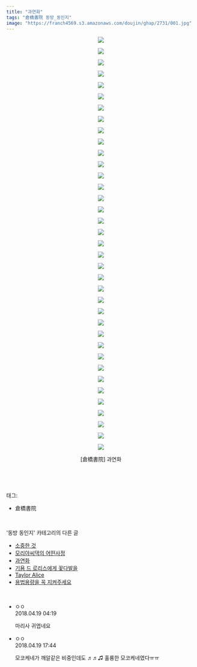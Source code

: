 ```yaml
---
title: "과연화"
tags: "倉橋書院 동방_동인지"
image: "https://franch4569.s3.amazonaws.com/doujin/ghap/2731/001.jpg"
---
```

<div class="article">
<p style="text-align: center; clear: none; float: none;"><img src="{{ site.imgserver2 }}/ghap/2731/001.jpg"/></p>
<p style="text-align: center; clear: none; float: none;"><img src="{{ site.imgserver2 }}/ghap/2731/002.jpg"/></p>
<p style="text-align: center; clear: none; float: none;"><img src="{{ site.imgserver2 }}/ghap/2731/003.jpg"/></p>
<p style="text-align: center; clear: none; float: none;"><img src="{{ site.imgserver2 }}/ghap/2731/004.jpg"/></p>
<p style="text-align: center; clear: none; float: none;"><img src="{{ site.imgserver2 }}/ghap/2731/005.jpg"/></p>
<p style="text-align: center; clear: none; float: none;"><img src="{{ site.imgserver2 }}/ghap/2731/006.jpg"/></p>
<p style="text-align: center; clear: none; float: none;"><img src="{{ site.imgserver2 }}/ghap/2731/007.jpg"/></p>
<p style="text-align: center; clear: none; float: none;"><img src="{{ site.imgserver2 }}/ghap/2731/008.jpg"/></p>
<p style="text-align: center; clear: none; float: none;"><img src="{{ site.imgserver2 }}/ghap/2731/009.jpg"/></p>
<p style="text-align: center; clear: none; float: none;"><img src="{{ site.imgserver2 }}/ghap/2731/010.jpg"/></p>
<p style="text-align: center; clear: none; float: none;"><img src="{{ site.imgserver2 }}/ghap/2731/011.jpg"/></p>
<p style="text-align: center; clear: none; float: none;"><img src="{{ site.imgserver2 }}/ghap/2731/012.jpg"/></p>
<p style="text-align: center; clear: none; float: none;"><img src="{{ site.imgserver2 }}/ghap/2731/013.jpg"/></p>
<p style="text-align: center; clear: none; float: none;"><img src="{{ site.imgserver2 }}/ghap/2731/014.jpg"/></p>
<p style="text-align: center; clear: none; float: none;"><img src="{{ site.imgserver2 }}/ghap/2731/015.jpg"/></p>
<p style="text-align: center; clear: none; float: none;"><img src="{{ site.imgserver2 }}/ghap/2731/016.jpg"/></p>
<p style="text-align: center; clear: none; float: none;"><img src="{{ site.imgserver2 }}/ghap/2731/017.jpg"/></p>
<p style="text-align: center; clear: none; float: none;"><img src="{{ site.imgserver2 }}/ghap/2731/018.jpg"/></p>
<p style="text-align: center; clear: none; float: none;"><img src="{{ site.imgserver2 }}/ghap/2731/019.jpg"/></p>
<p style="text-align: center; clear: none; float: none;"><img src="{{ site.imgserver2 }}/ghap/2731/020.jpg"/></p>
<p style="text-align: center; clear: none; float: none;"><img src="{{ site.imgserver2 }}/ghap/2731/021.jpg"/></p>
<p style="text-align: center; clear: none; float: none;"><img src="{{ site.imgserver2 }}/ghap/2731/022.jpg"/></p>
<p style="text-align: center; clear: none; float: none;"><img src="{{ site.imgserver2 }}/ghap/2731/023.jpg"/></p>
<p style="text-align: center; clear: none; float: none;"><img src="{{ site.imgserver2 }}/ghap/2731/024.jpg"/></p>
<p style="text-align: center; clear: none; float: none;"><img src="{{ site.imgserver2 }}/ghap/2731/025.jpg"/></p>
<p style="text-align: center; clear: none; float: none;"><img src="{{ site.imgserver2 }}/ghap/2731/026.jpg"/></p>
<p style="text-align: center; clear: none; float: none;"><img src="{{ site.imgserver2 }}/ghap/2731/027.jpg"/></p>
<p style="text-align: center; clear: none; float: none;"><img src="{{ site.imgserver2 }}/ghap/2731/028.jpg"/></p>
<p style="text-align: center; clear: none; float: none;"><img src="{{ site.imgserver2 }}/ghap/2731/029.jpg"/></p>
<p style="text-align: center; clear: none; float: none;"><img src="{{ site.imgserver2 }}/ghap/2731/030.jpg"/></p>
<p style="text-align: center; clear: none; float: none;"><img src="{{ site.imgserver2 }}/ghap/2731/031.jpg"/></p>
<p style="text-align: center; clear: none; float: none;"><img src="{{ site.imgserver2 }}/ghap/2731/032.jpg"/></p>
<p style="text-align: center; clear: none; float: none;"><img src="{{ site.imgserver2 }}/ghap/2731/033.jpg"/></p>
<p style="text-align: center; clear: none; float: none;"><img src="{{ site.imgserver2 }}/ghap/2731/034.jpg"/></p>
<p style="text-align: center; clear: none; float: none;"><img src="{{ site.imgserver2 }}/ghap/2731/035.jpg"/></p>
<p style="text-align: center; clear: none; float: none;"><img src="{{ site.imgserver2 }}/ghap/2731/036.jpg"/></p>
<p style="text-align: center; clear: none; float: none;"><img src="{{ site.imgserver2 }}/ghap/2731/037.jpg"/></p>
<p style="text-align: center; clear: none; float: none;">[倉橋書院] 과연화</p>
<p><br/></p>
</div><br/>
<div class="tagTrail">
<p>태그: </p>
<ul>
<li>倉橋書院</li>
</ul>
</div><br/>
<div class="another">
<p>'동방 동인지' 카테고리의 다른 글</p>
<ul>
<li><a href="/ghap_2733">소중한 것</a></li>
<li><a href="/ghap_2732">모리야씨댁의 어떤사정</a></li>
<li><a href="/ghap_2731">과연화</a></li>
<li><a href="/ghap_2729">기욤 드 로리스에게 꽃다발을</a></li>
<li><a href="/ghap_2728">Taylor Alice</a></li>
<li><a href="/ghap_2727">용법용량을 꼭 지켜주세요</a></li>
</ul>
</div><br/>
<div class="cb_module cb_fluid">
<div class="cb_wrt cb_profile">
<div class="comment">
<ul>
<li class="cb_thumb_off" id="comment15241151">
<div class="cb_comment_area">
<div class="cb_info_area">
<div class="cb_section">
<span class="cb_nick_name">ㅇㅇ</span>
</div>
<div class="cb_section">
<span class="cb_date">2018.04.19 04:19 </span>
</div>
</div>
<div class="cb_dsc_comment">
<p class="cb_dsc">
											마리사 귀엽네요
										</p>
</div>
</div></li>
<li class="cb_thumb_off" id="comment15241433">
<div class="cb_comment_area">
<div class="cb_info_area">
<div class="cb_section">
<span class="cb_nick_name">ㅇㅇ</span>
</div>
<div class="cb_section">
<span class="cb_date">2018.04.19 17:44 </span>
</div>
</div>
<div class="cb_dsc_comment">
<p class="cb_dsc">
											모코케네가 깨알같은 비중인데도 ♬♬♫ 훌륭한 모코케네였다ㅠㅠ
										</p>
</div>
</div></li>
</ul>
</div>
</div><!-- commentList close -->
</div><br/>

